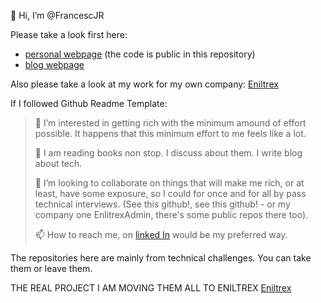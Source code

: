 👋 Hi, I’m @FrancescJR  

Please take a look first here:
- [personal webpage](https://cesc.cool)  (the code is public in this repository)
- [blog webpage](https://blog.cesc.cool)

Also please take a look at my work for my own company: [Eniltrex](https://github.com/eniltrexAdmin)


If I followed Github Readme Template:


> 👀 I’m interested in getting rich with the minimum amound of effort possible. It happens that this minimum effort to me feels like a lot.
> 
> 🌱 I am reading books non stop. I discuss about them. I write blog about tech.
> 
> 💞️ I’m looking to collaborate on things that will make me rich, or at least, have some exposure, so I could for once and for all by pass technical
> interviews. (See this github!, see this github! - or my company one EnlitrexAdmin, there's some public repos there too). 
>
> 📫 How to reach me, on  [linked In](https://www.linkedin.com/in/francesc-travesa-3a836130/) would be my preferred way.


The repositories here are mainly from technical challenges. You can take them or leave them.

THE REAL PROJECT I AM MOVING THEM ALL TO ENILTREX [Eniltrex](https://github.com/eniltrexAdmin) 

